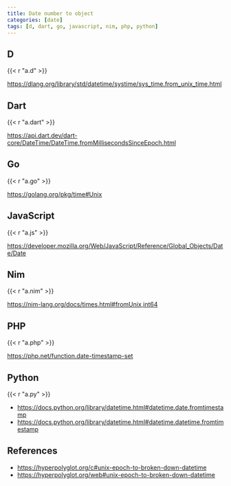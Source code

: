```yaml
---
title: Date number to object
categories: [date]
tags: [d, dart, go, javascript, nim, php, python]
---
```


## D

{{< r "a.d" >}}

<https://dlang.org/library/std/datetime/systime/sys_time.from_unix_time.html>

## Dart

{{< r "a.dart" >}}

<https://api.dart.dev/dart-core/DateTime/DateTime.fromMillisecondsSinceEpoch.html>

## Go

{{< r "a.go" >}}

<https://golang.org/pkg/time#Unix>

## JavaScript

{{< r "a.js" >}}

<https://developer.mozilla.org/Web/JavaScript/Reference/Global_Objects/Date/Date>

## Nim

{{< r "a.nim" >}}

<https://nim-lang.org/docs/times.html#fromUnix,int64>

## PHP

{{< r "a.php" >}}

<https://php.net/function.date-timestamp-set>

## Python

{{< r "a.py" >}}

- <https://docs.python.org/library/datetime.html#datetime.date.fromtimestamp>
- <https://docs.python.org/library/datetime.html#datetime.datetime.fromtimestamp>

## References

- <https://hyperpolyglot.org/c#unix-epoch-to-broken-down-datetime>
- <https://hyperpolyglot.org/web#unix-epoch-to-broken-down-datetime>
